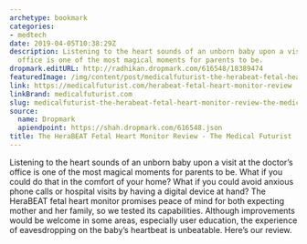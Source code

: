 ```yaml
---
archetype: bookmark
categories:
- medtech
date: 2019-04-05T10:38:29Z
description: Listening to the heart sounds of an unborn baby upon a visit at the doctor’s
  office is one of the most magical moments for parents to be.
dropmark.editURL: http://radhikan.dropmark.com/616548/18389474
featuredImage: /img/content/post/medicalfuturist-the-herabeat-fetal-heart-monitor-review-the-medical-futurist.jpg
link: https://medicalfuturist.com/herabeat-fetal-heart-monitor-review
linkBrand: medicalfuturist.com
slug: medicalfuturist-the-herabeat-fetal-heart-monitor-review-the-medical-futurist
source:
  name: Dropmark
  apiendpoint: https://shah.dropmark.com/616548.json
title: The HeraBEAT Fetal Heart Monitor Review - The Medical Futurist
---
```

Listening to the heart sounds of an unborn baby upon a visit at the doctor’s office is one of the most magical moments for parents to be. What if you could do that in the comfort of your home? What if you could avoid anxious phone calls or hospital visits by having a digital device at hand? The HeraBEAT fetal heart monitor promises peace of mind for both expecting mother and her family, so we tested its capabilities. Although improvements would be welcome in some areas, especially user education, the experience of eavesdropping on the baby’s heartbeat is unbeatable. Here’s our review.

